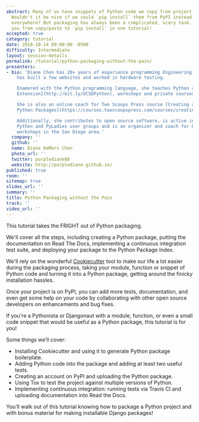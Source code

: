 ```yaml
---
abstract: Many of us have snippets of Python code we copy from project to project.
  Wouldn't it be nice if we could `pip install` them from PyPI instead of copy-pasting
  everywhere? But packaging has always been a complicated, scary task. We will take
  you from copy/paste to `pip install` in one tutorial!
accepted: true
category: tutorial
date: 2018-10-14 09:00:00 -0500
difficulty: Intermediate
layout: session-details
permalink: /tutorial/python-packaging-without-the-pain/
presenters:
- bio: 'Diane Chen has 20+ years of experience programming Engineering CAD/CAM software,
    has built a few websites and worked in hardware testing.

    Enamored with the Python programming language, she teaches Python at [UC San Diego
    Extension](http://bit.ly/UCSDPython), workshops and private courses.

    She is also an online coach for Two Scoops Press course [Creating and Distributing
    Python Packages](https://courses.twoscoopspress.com/courses/creating-and-distributing-python-packages).

    Additionally, she contributes to open source software, is active in the local
    Python and PyLadies user groups and is an organizer and coach for DjangoGirls
    workshops in the San Diego area.'
  company: ''
  github: ''
  name: Diane DeMers Chen
  photo_url: ''
  twitter: purplediane88
  website: http://purplediane.github.io/
published: true
room: ''
sitemap: true
slides_url: ''
summary: ''
title: Python Packaging without the Pain
track: ''
video_url: ''
---
```


This tutorial takes the FRIGHT out of Python packaging.

We'll cover all the steps, including creating a Python package, putting the documentation on Read The Docs, implementing a continuous integration test suite, and deploying your package to the Python Package Index.

We'll rely on the wonderful [Cookiecutter](https://github.com/audreyr/cookiecutter) tool to make our life a lot easier during the packaging process, taking your module, function or snippet of Python code and turning it into a Python package, getting around the finicky installation hassles.

Once your project is on PyPI, you can add more tests, documentation, and even get some help on your code by collaborating with other open source developers on enhancements and bug fixes.

If you're a Pythonista or Djangonaut with a module, function, or even a small code snippet that would be useful as a Python package, this tutorial is for you!

Some things we’ll cover:

- Installing Cookiecutter and using it to generate Python package boilerplate.
- Adding Python code into the package and adding at least two useful tests.
- Creating an account on PyPI and uploading the Python package.
- Using Tox to test the project against multiple versions of Python.
- Implementing continuous integration: running tests via Travis CI and uploading documentation into Read the Docs.

You’ll walk out of this tutorial knowing how to package a Python project and with bonus material for making installable Django packages!